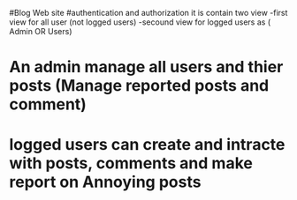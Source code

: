 #Blog Web site 
#authentication and  authorization
it is contain two view 
-first view for all user (not logged users)
-secound view for logged users  as ( Admin OR Users)
# An admin manage all users and thier posts (Manage reported posts and comment)
# logged users can create and intracte with posts, comments and make report on Annoying posts
